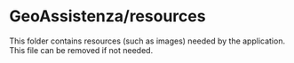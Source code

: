 # GeoAssistenza/resources

This folder contains resources (such as images) needed by the application. This file can
be removed if not needed.
